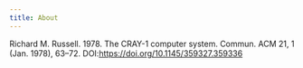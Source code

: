 ```yaml
---
title: About
---
```


Richard M. Russell. 1978. The CRAY-1 computer system. Commun. ACM 21, 1 (Jan. 1978), 63–72. DOI:https://doi.org/10.1145/359327.359336

